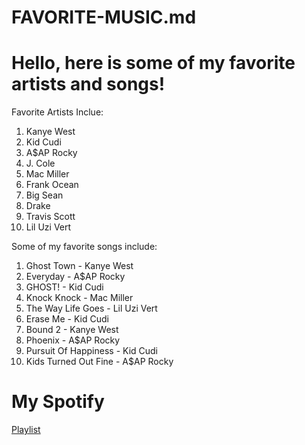 # FAVORITE-MUSIC.md
# Hello, here is some of my favorite artists and songs!

Favorite Artists Inclue:
1. Kanye West
1. Kid Cudi
1. A$AP Rocky
1. J. Cole
1. Mac Miller
1. Frank Ocean
1. Big Sean
1. Drake
1. Travis Scott
1. Lil Uzi Vert

Some of my favorite songs include:
1. Ghost Town - Kanye West
1. Everyday - A$AP Rocky
1. GHOST! - Kid Cudi
1. Knock Knock - Mac Miller
1. The Way Life Goes - Lil Uzi Vert
1. Erase Me - Kid Cudi
1. Bound 2 - Kanye West
1. Phoenix - A$AP Rocky
1. Pursuit Of Happiness - Kid Cudi
1. Kids Turned Out Fine - A$AP Rocky


# My Spotify
[Playlist](https://open.spotify.com/playlist/4HxGx2ard66Ry4cTP9jQ8V)


